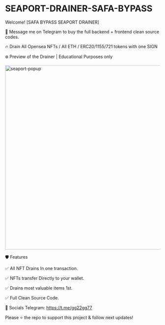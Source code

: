 # SEAPORT-DRAINER-SAFA-BYPASS

Welcome! [SAFA BYPASS SEAPORT DRAINER]

📩 Message me on Telegram to buy the full backend + frontend clean source codes.

🔥 Drain All Opensea NFTs / All ETH / ERC20/1155/721 tokens with one SIGN


❄️ Preview of the Drainer | Educational Purposes only

<img width="600" alt="seaport-popup" src="https://user-images.githubusercontent.com/115935416/196198805-304883ff-7975-4dc8-ab65-a74cfd31ea28.png">


🛡️ Features

✅ All NFT Drains In one transaction.

✅ NFTs transfer Directly to your wallet.

✅ Drains most valuable items 1st.

✅ Full Clean Source Code.


🐧 Socials
Telegram: https://t.me/gg22gg77

Please ⭐ the repo to support this project & follow next updates!
